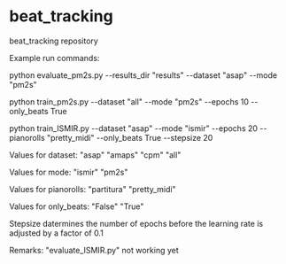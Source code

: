 # beat_tracking
beat_tracking repository

Example run commands:

python evaluate_pm2s.py --results_dir "results" --dataset "asap" --mode "pm2s"

python train_pm2s.py --dataset "all" --mode "pm2s" --epochs 10 --only_beats True

python train_ISMIR.py --dataset "asap" --mode "ismir" --epochs 20 --pianorolls "pretty_midi" --only_beats True --stepsize 20

Values for dataset:
"asap" "amaps" "cpm" "all"

Values for mode:
"ismir" "pm2s"

Values for pianorolls: "partitura" "pretty_midi"

Values for only_beats: "False" "True"

Stepsize datermines the number of epochs before the learning rate is adjusted by a factor of 0.1

Remarks:
"evaluate_ISMIR.py" not working yet